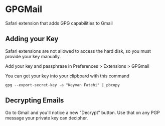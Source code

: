 # GPGMail

Safari extension that adds GPG capabilities to Gmail

## Adding your Key

Safari extensions are not allowed to access the hard disk, so you must provide your key manually.

Add your key and passphrase in Preferences > Extensions > GPGmail

You can get your key into your clipboard with this command

    gpg --export-secret-key -a "Keyvan Fatehi" | pbcopy

## Decrypting Emails

Go to Gmail and you'll notice a new "Decrypt" button. Use that on any PGP message your private key can decipher.
